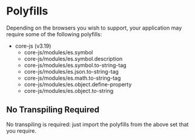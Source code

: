 # Polyfills

Depending on the browsers you wish to support, your application may require some of the following polyfills:

- core-js (v3.19)
  - core-js/modules/es.symbol
  - core-js/modules/es.symbol.description
  - core-js/modules/es.symbol.to-string-tag
  - core-js/modules/es.json.to-string-tag
  - core-js/modules/es.math.to-string-tag
  - core-js/modules/es.object.define-property
  - core-js/modules/es.object.to-string

## No Transpiling Required

No transpiling is required: just import the polyfills from the above set that you require.

